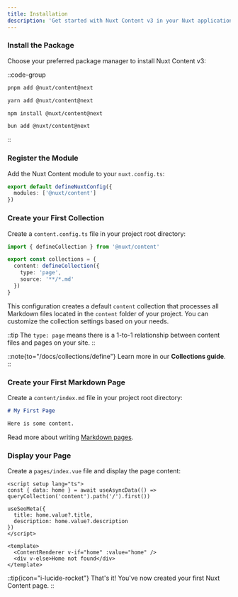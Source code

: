 ```yaml
---
title: Installation
description: 'Get started with Nuxt Content v3 in your Nuxt application.'
---
```


### Install the Package

Choose your preferred package manager to install Nuxt Content v3:

::code-group

```bash [pnpm]
pnpm add @nuxt/content@next
```

```bash [yarn]
yarn add @nuxt/content@next
```

```bash [npm]
npm install @nuxt/content@next
```

```bash [bun]
bun add @nuxt/content@next
```

::

### Register the Module

Add the Nuxt Content module to your `nuxt.config.ts`:

```ts [nuxt.config.ts]
export default defineNuxtConfig({
  modules: ['@nuxt/content']
})
```

### Create your First Collection

Create a `content.config.ts` file in your project root directory:

```ts [content.config.ts]
import { defineCollection } from '@nuxt/content'

export const collections = {
  content: defineCollection({
    type: 'page',
    source: '**/*.md'
  })
}
```

This configuration creates a default `content` collection that processes all Markdown files located in the `content` folder of your project. You can customize the collection settings based on your needs.

::tip
The `type: page` means there is a 1-to-1 relationship between content files and pages on your site.
::

::note{to="/docs/collections/define"}
Learn more in our **Collections guide**.
::

### Create your First Markdown Page

Create a `content/index.md` file in your project root directory:

```md [content/index.md]
# My First Page

Here is some content.
```

Read more about writing [Markdown pages](/docs/files/markdown).

### Display your Page

Create a `pages/index.vue` file and display the page content:

```vue [pages/index.vue]
<script setup lang="ts">
const { data: home } = await useAsyncData(() => queryCollection('content').path('/').first())

useSeoMeta({
  title: home.value?.title,
  description: home.value?.description
})
</script>

<template>
  <ContentRenderer v-if="home" :value="home" />
  <div v-else>Home not found</div>
</template>
```

::tip{icon="i-lucide-rocket"}
That's it! You've now created your first Nuxt Content page.
::

